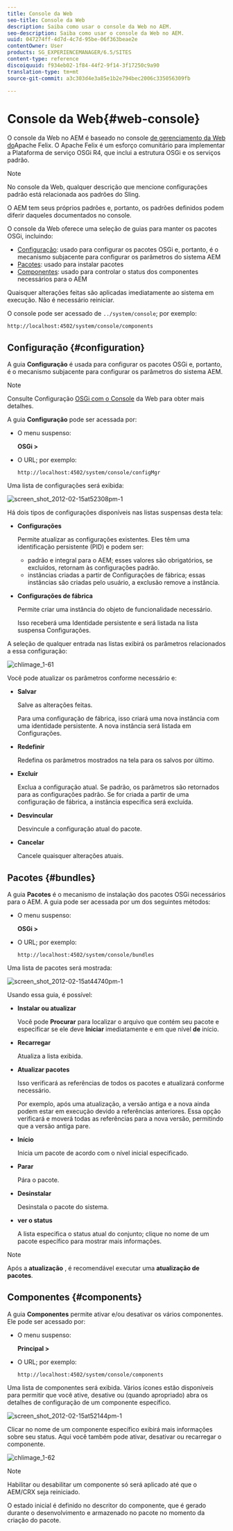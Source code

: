 ```yaml
---
title: Console da Web
seo-title: Console da Web
description: Saiba como usar o console da Web no AEM.
seo-description: Saiba como usar o console da Web no AEM.
uuid: 047274ff-4d7d-4c7d-95be-06f363beae2e
contentOwner: User
products: SG_EXPERIENCEMANAGER/6.5/SITES
content-type: reference
discoiquuid: f934eb02-1f84-44f2-9f14-3f17250c9a90
translation-type: tm+mt
source-git-commit: a3c303d4e3a85e1b2e794bec2006c335056309fb

---
```



# Console da Web{#web-console}

O console da Web no AEM é baseado no console [de gerenciamento da Web do](https://felix.apache.org/documentation/subprojects/apache-felix-web-console.html)Apache Felix. O Apache Felix é um esforço comunitário para implementar a Plataforma de serviço OSGi R4, que inclui a estrutura OSGi e os serviços padrão.

>[!NOTE]
>
>No console da Web, qualquer descrição que mencione configurações padrão está relacionada aos padrões do Sling.
>
>O AEM tem seus próprios padrões e, portanto, os padrões definidos podem diferir daqueles documentados no console.

O console da Web oferece uma seleção de guias para manter os pacotes OSGi, incluindo:

* [Configuração](#configuration): usado para configurar os pacotes OSGi e, portanto, é o mecanismo subjacente para configurar os parâmetros do sistema AEM
* [Pacotes](#bundles): usado para instalar pacotes
* [Componentes](#components): usado para controlar o status dos componentes necessários para o AEM

Quaisquer alterações feitas são aplicadas imediatamente ao sistema em execução. Não é necessário reiniciar.

O console pode ser acessado de `../system/console`; por exemplo:

`http://localhost:4502/system/console/components`

## Configuração {#configuration}

A guia **Configuração** é usada para configurar os pacotes OSGi e, portanto, é o mecanismo subjacente para configurar os parâmetros do sistema AEM.

>[!NOTE]
>
>Consulte Configuração [OSGi com o Console](/help/sites-deploying/configuring-osgi.md#osgi-configuration-with-the-web-console) da Web para obter mais detalhes.

A guia **Configuração** pode ser acessada por:

* O menu suspenso:

   **OSGi >**

* O URL; por exemplo:

   `http://localhost:4502/system/console/configMgr`

Uma lista de configurações será exibida:

![screen_shot_2012-02-15at52308pm-1](assets/screen_shot_2012-02-15at52308pm-1.png)

Há dois tipos de configurações disponíveis nas listas suspensas desta tela:

* **Configurações**

   Permite atualizar as configurações existentes. Eles têm uma identificação persistente (PID) e podem ser:

   * padrão e integral para o AEM; esses valores são obrigatórios, se excluídos, retornam às configurações padrão.
   * instâncias criadas a partir de Configurações de fábrica; essas instâncias são criadas pelo usuário, a exclusão remove a instância.

* **Configurações de fábrica**

   Permite criar uma instância do objeto de funcionalidade necessário.

   Isso receberá uma Identidade persistente e será listada na lista suspensa Configurações.

A seleção de qualquer entrada nas listas exibirá os parâmetros relacionados a essa configuração:

![chlimage_1-61](assets/chlimage_1-61.png)

Você pode atualizar os parâmetros conforme necessário e:

* **Salvar**

   Salve as alterações feitas.

   Para uma configuração de fábrica, isso criará uma nova instância com uma identidade persistente. A nova instância será listada em Configurações.

* **Redefinir**

   Redefina os parâmetros mostrados na tela para os salvos por último.

* **Excluir**

   Exclua a configuração atual. Se padrão, os parâmetros são retornados para as configurações padrão. Se for criada a partir de uma configuração de fábrica, a instância específica será excluída.

* **Desvincular**

   Desvincule a configuração atual do pacote.

* **Cancelar**

   Cancele quaisquer alterações atuais.

## Pacotes {#bundles}

A guia **Pacotes** é o mecanismo de instalação dos pacotes OSGi necessários para o AEM. A guia pode ser acessada por um dos seguintes métodos:

* O menu suspenso:

   **OSGi >**

* O URL; por exemplo:

   `http://localhost:4502/system/console/bundles`

Uma lista de pacotes será mostrada:

![screen_shot_2012-02-15at44740pm-1](assets/screen_shot_2012-02-15at44740pm-1.png)

Usando essa guia, é possível:

* **Instalar ou atualizar**

   Você pode **Procurar** para localizar o arquivo que contém seu pacote e especificar se ele deve **Iniciar** imediatamente e em que nível **de** início.

* **Recarregar**

   Atualiza a lista exibida.

* **Atualizar pacotes**

   Isso verificará as referências de todos os pacotes e atualizará conforme necessário.

   Por exemplo, após uma atualização, a versão antiga e a nova ainda podem estar em execução devido a referências anteriores. Essa opção verificará e moverá todas as referências para a nova versão, permitindo que a versão antiga pare.

* **Início**

   Inicia um pacote de acordo com o nível inicial especificado.

* **Parar**

   Pára o pacote.

* **Desinstalar**

   Desinstala o pacote do sistema.

* **ver o status**

   A lista especifica o status atual do conjunto; clique no nome de um pacote específico para mostrar mais informações.

>[!NOTE]
>
>Após a **atualização** , é recomendável executar uma **atualização de pacotes**.

## Componentes {#components}

A guia **Componentes** permite ativar e/ou desativar os vários componentes. Ele pode ser acessado por:

* O menu suspenso:

   **Principal >**

* O URL; por exemplo:

   `http://localhost:4502/system/console/components`

Uma lista de componentes será exibida. Vários ícones estão disponíveis para permitir que você ative, desative ou (quando apropriado) abra os detalhes de configuração de um componente específico.

![screen_shot_2012-02-15at52144pm-1](assets/screen_shot_2012-02-15at52144pm-1.png)

Clicar no nome de um componente específico exibirá mais informações sobre seu status. Aqui você também pode ativar, desativar ou recarregar o componente.

![chlimage_1-62](assets/chlimage_1-62.png)

>[!NOTE]
>
>Habilitar ou desabilitar um componente só será aplicado até que o AEM/CRX seja reiniciado.
>
>O estado inicial é definido no descritor do componente, que é gerado durante o desenvolvimento e armazenado no pacote no momento da criação do pacote.

